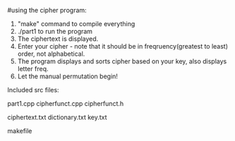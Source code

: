 #using the cipher program:

1) "make" command to compile everything
2) ./part1 to run the program
3) The ciphertext is displayed.
4) Enter your cipher - note that it should be in freqruency(greatest to least) order, not alphabetical.
5) The program displays and sorts cipher based on your key, also displays letter freq. 
6) Let the manual permutation begin!




Included src files:

part1.cpp
cipherfunct.cpp
cipherfunct.h

ciphertext.txt
dictionary.txt
key.txt

makefile

